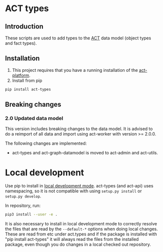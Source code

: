 # ACT types

## Introduction

These scripts are used to add types to the [ACT](https://github.com/mnemonic-no/act-platform) data model (object types and fact types).

## Installation
1. This project requires that you have a running installation of the [act-platform](https://github.com/mnemonic-no/act-platform).
2. Install from pip
```bash
pip install act-types
```

## Breaking changes

### 2.0 Updated data model

This version includes breaking changes to the data model. It is advised to do a reimport of all data and import using act-worker with version >= 2.0.0.

The following changes are implemented:
- act-types and act-graph-datamodel is moved to act-admin and act-utils.

# Local development

Use pip to install in [local development mode](https://pip.pypa.io/en/stable/reference/pip_install/#editable-installs). act-types (and act-api) uses namespacing, so it is not compatible with using `setup.py install` or `setup.py develop`.

In repository, run:

```bash
pip3 install --user -e .
```

It is also necessary to install in local development mode to correctly resolve the files that are read by the `--default-*` options when doing local changes. These are read from etc under act.types and if the package is installed with "pip install act-types" it will always read the files from the installed package, even though you do changes in a local checked out repository.

